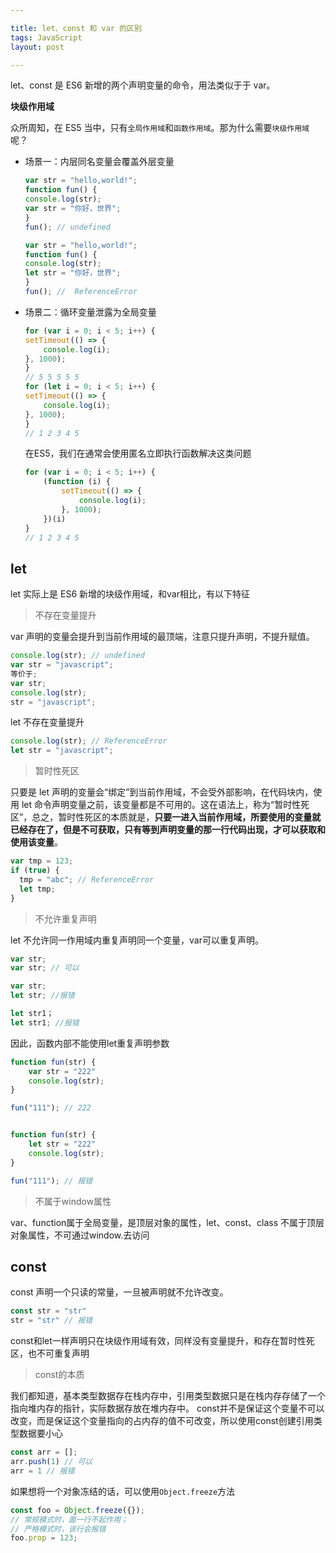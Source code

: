 ```yaml
---

title: let、const 和 var 的区别
tags: JavaScript
layout: post

---
```


let、const 是 ES6 新增的两个声明变量的命令，用法类似于于 var。

**块级作用域**

众所周知，在 ES5 当中，只有`全局作用域`和`函数作用域`。那为什么需要`块级作用域`呢？

- 场景一：内层同名变量会覆盖外层变量

    ```javascript
    var str = "hello,world!";
    function fun() {
    console.log(str);
    var str = "你好，世界";
    }
    fun(); // undefined

    var str = "hello,world!";
    function fun() {
    console.log(str);
    let str = "你好，世界";
    }
    fun(); //  ReferenceError
    ```

- 场景二：循环变量泄露为全局变量

    ```javascript
    for (var i = 0; i < 5; i++) {
    setTimeout(() => {
        console.log(i);
    }, 1000);
    }
    // 5 5 5 5 5
    for (let i = 0; i < 5; i++) {
    setTimeout(() => {
        console.log(i);
    }, 1000);
    }
    // 1 2 3 4 5
    ```
    在ES5，我们在通常会使用匿名立即执行函数解决这类问题
    ```javascript
    for (var i = 0; i < 5; i++) {
        (function (i) {
            setTimeout(() => {
                console.log(i);
            }, 1000);
        })(i)
    }
    // 1 2 3 4 5
    ```

## let

let 实际上是 ES6 新增的块级作用域，和var相比，有以下特征

> 不存在变量提升

var 声明的变量会提升到当前作用域的最顶端，注意只提升声明，不提升赋值。

```javascript
console.log(str); // undefined
var str = "javascript";
等价于;
var str;
console.log(str);
str = "javascript";
```

let 不存在变量提升

```javascript
console.log(str); // ReferenceError
let str = "javascript";
```

> 暂时性死区

只要是 let 声明的变量会“绑定”到当前作用域，不会受外部影响，在代码块内，使用 let 命令声明变量之前，该变量都是不可用的。这在语法上，称为“暂时性死区”，总之，暂时性死区的本质就是，<strong>只要一进入当前作用域，所要使用的变量就已经存在了，但是不可获取，只有等到声明变量的那一行代码出现，才可以获取和使用该变量</strong>。

```javascript
var tmp = 123;
if (true) {
  tmp = "abc"; // ReferenceError
  let tmp;
}
```

> 不允许重复声明

let 不允许同一作用域内重复声明同一个变量，var可以重复声明。

```javascript
var str;
var str; // 可以

var str;
let str; //报错

let str1；
let str1; //报错
```
因此，函数内部不能使用let重复声明参数

```javascript
function fun(str) {
    var str = "222"
    console.log(str);
}

fun("111"); // 222


function fun(str) {
    let str = "222"
    console.log(str);
}

fun("111"); // 报错
```

> 不属于window属性

var、function属于全局变量，是顶层对象的属性，let、const、class 不属于顶层对象属性，不可通过window.去访问

## const

const 声明一个只读的常量，一旦被声明就不允许改变。

```javascript
const str = "str"
str = "str" // 报错
```

const和let一样声明只在块级作用域有效，同样没有变量提升，和存在暂时性死区，也不可重复声明

> const的本质

我们都知道，基本类型数据存在栈内存中，引用类型数据只是在栈内存存储了一个指向堆内存的指针，实际数据存放在堆内存中。
const并不是保证这个变量不可以改变，而是保证这个变量指向的占内存的值不可改变，所以使用const创建引用类型数据要小心

```javascript
const arr = [];
arr.push(1) // 可以
arr = 1 // 报错
```

如果想将一个对象冻结的话，可以使用`Object.freeze`方法

```javascript
const foo = Object.freeze({});
// 常规模式时，面一行不起作用；
// 严格模式时，该行会报错
foo.prop = 123;
```
